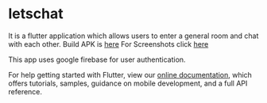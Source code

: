 # letschat

It is a flutter application which allows users to enter a general room and chat with each other.
Build APK is [here](/app-arm-v8a-release.apk)
For Screenshots click [here](/Screenshots)


This app uses google firebase for user authentication.



For help getting started with Flutter, view our
[online documentation](https://flutter.dev/docs), which offers tutorials,
samples, guidance on mobile development, and a full API reference.

